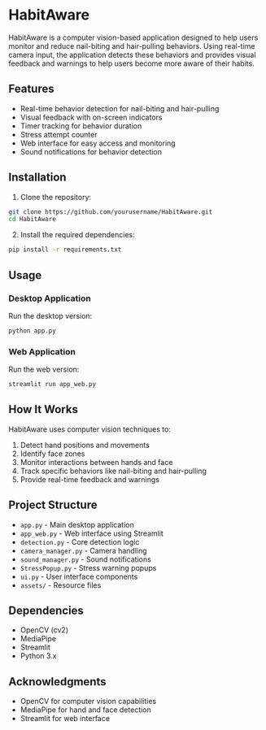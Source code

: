 # HabitAware

HabitAware is a computer vision-based application designed to help users monitor and reduce nail-biting and hair-pulling behaviors. Using real-time camera input, the application detects these behaviors and provides visual feedback and warnings to help users become more aware of their habits.

## Features

- Real-time behavior detection for nail-biting and hair-pulling
- Visual feedback with on-screen indicators
- Timer tracking for behavior duration
- Stress attempt counter
- Web interface for easy access and monitoring
- Sound notifications for behavior detection

## Installation

1. Clone the repository:
```bash
git clone https://github.com/yourusername/HabitAware.git
cd HabitAware
```

2. Install the required dependencies:
```bash
pip install -r requirements.txt
```

## Usage

### Desktop Application
Run the desktop version:
```bash
python app.py
```

### Web Application
Run the web version:
```bash
streamlit run app_web.py
```

## How It Works

HabitAware uses computer vision techniques to:
1. Detect hand positions and movements
2. Identify face zones
3. Monitor interactions between hands and face
4. Track specific behaviors like nail-biting and hair-pulling
5. Provide real-time feedback and warnings

## Project Structure

- `app.py` - Main desktop application
- `app_web.py` - Web interface using Streamlit
- `detection.py` - Core detection logic
- `camera_manager.py` - Camera handling
- `sound_manager.py` - Sound notifications
- `StressPopup.py` - Stress warning popups
- `ui.py` - User interface components
- `assets/` - Resource files

## Dependencies

- OpenCV (cv2)
- MediaPipe
- Streamlit
- Python 3.x


## Acknowledgments

- OpenCV for computer vision capabilities
- MediaPipe for hand and face detection
- Streamlit for web interface 
